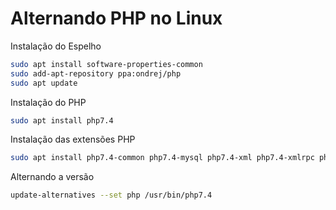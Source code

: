 # Alternando PHP no Linux

Instalação do Espelho

```bash
sudo apt install software-properties-common
sudo add-apt-repository ppa:ondrej/php
sudo apt update
```

Instalação do PHP

```bash
sudo apt install php7.4
```

Instalação das extensões PHP

```bash
sudo apt install php7.4-common php7.4-mysql php7.4-xml php7.4-xmlrpc php7.4-curl php7.4-gd php7.4-imagick php7.4-cli php7.4-dev php7.4-imap php7.4-mbstring php7.4-opcache php7.4-soap php7.4-zip php7.4-intl -y
```

Alternando a versão 

```bash
update-alternatives --set php /usr/bin/php7.4
```